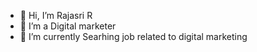 - 👋 Hi, I’m Rajasri R
- 👀 I’m a Digital marketer
- 🌱 I’m currently Searhing job related to digital marketing


<!---
11111Rajasri/11111Rajasri is a ✨ special ✨ repository because its `README.md` (this file) appears on your GitHub profile.
You can click the Preview link to take a look at your changes.
--->
